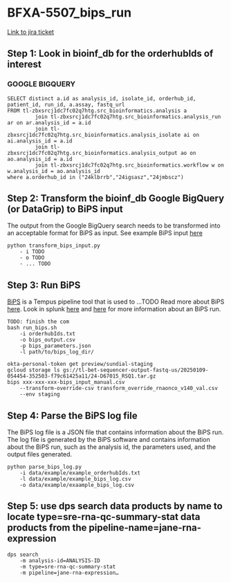 # BFXA-5507_bips_run
[Link to jira ticket](https://tempuslabs.atlassian.net/jira/software/c/projects/BFXA/boards/1249?assignee=712020%3Afe369597-023a-4144-a1f8-84df1cca7bd4&selectedIssue=BFXA-5606&useStoredSettings=true) 

## Step 1: Look in bioinf_db for the orderhubIds of interest
### GOOGLE BIGQUERY
```
SELECT distinct a.id as analysis_id, isolate_id, orderhub_id, patient_id, run_id, a.assay, fastq_url
FROM tl-zbxsrcj1dc7fc02q7htg.src_bioinformatics.analysis a
         join tl-zbxsrcj1dc7fc02q7htg.src_bioinformatics.analysis_run ar on ar.analysis_id = a.id
         join tl-zbxsrcj1dc7fc02q7htg.src_bioinformatics.analysis_isolate ai on ai.analysis_id = a.id
         join tl-zbxsrcj1dc7fc02q7htg.src_bioinformatics.analysis_output ao on ao.analysis_id = a.id
         join tl-zbxsrcj1dc7fc02q7htg.src_bioinformatics.workflow w on w.analysis_id = ao.analysis_id
where a.orderhub_id in ("24klbrrb","24igsasz","24jmbscz")
```

## Step 2: Transform the bioinf_db Google BigQuery (or DataGrip) to BiPS input
The output from the Google BigQuery search needs to be transformed into an acceptable format for BiPS as input. See example BiPS input [here](/Users/kristen.schneider/Research/unattached_tickets/BFXA-5507_bips_run/data/bips_input/bips_input.csv)

```
python transform_bips_input.py
    - i TODO
    - o TODO
    - ... TODO
```

## Step 3: Run BiPS
[BiPS](https://docs.google.com/document/d/1VwEUHJdGHYeyPJwR0_43xiAnZmye46Vmo6CFVyXw7OQ/edit?tab=t.0) is a Tempus pipeline tool that is used to ...TODO
Read more about BiPS [here](https://github.com/tempuslabs/bioinf-analysis-utils/tree/develop/doc/src/orch/bips_adapter). Look in splunk [here](https://tempus.splunkcloud.com/en-US/app/search/transform_execution_and_logs_by_analysis_id?form.timespan.earliest=-24h&form.log_type_token=NOT%20loggerName%3Dtransformhub.lib.transform-harness.harness.transform-harness&form.log_type_token=NOT%20loggerName%3Dtransformhub.lib.dps.dps-provider&form.severity_token=level%3Ddebug&form.severity_token=level%3Dinfo&form.severity_token=level%3D%22warn*%22&form.severity_token=level%3Derror&form.selectedanalysisid=agkhkshxzjfn3gxvjcibo2ba5m) and [here](https://tempus.splunkcloud.com/en-US/app/search/cs_transformhub_transforms_by_execution_id?form.timespan.earliest=%40y&form.timespan.latest=now&form.log_type_token=NOT%20loggerName%3Dopt.tempus.transform.harness.node_modules.%40tempus.transformhub-tools.dist.lib.utils.performance-measures&form.log_type_token=NOT%20loggerName%3Dtransformhub.lib.dps.dps-provider&form.severity_token=level%3Derror&form.execution_id=d20178f7-0ac4-4611-8908-d8d86addc1c6) for more information about an BiPS run.

```
TODO: finish the com
bash run_bips.sh
    -i orderhubIds.txt
    -o bips_output.csv
    -p bips_parameters.json
    -l path/to/bips_log_dir/
```
```
okta-personal-token get preview/sundial-staging
gcloud storage ls gs://tl-bet-sequencer-output-fastq-us/20250109-054454-352503-f79c61425a11/24-D67015_RSQ1.tar.gz
bips xxx-xxx-xxx-bips_input_manual.csv
    --transform-override-csv transform_override_rnaonco_v140_val.csv
    --env staging
```

## Step 4: Parse the BiPS log file
The BiPS log file is a JSON file that contains information about the BiPS run. The log file is generated by the BiPS software and contains information about the BiPS run, such as the analysis id, the parameters used, and the output files generated.

```
python parse_bips_log.py
    -i data/example/example_orderhubIds.txt
    -l data/example/example_bips_log.csv
    -o data/example/exaample_bips_log.csv
```

## Step 5: use dps search data products by name to locate type=sre-rna-qc-summary-stat data products from the pipeline-name=jane-rna-expression
```
dps search
    -m analysis-id=ANALYSIS-ID
    -m type=sre-rna-qc-summary-stat
    -m pipeline=jane-rna-expression…
```